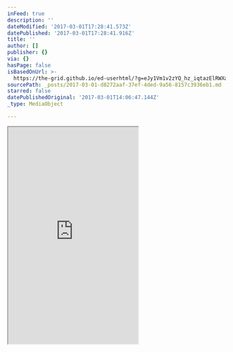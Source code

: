 ```yaml
---
inFeed: true
description: ''
dateModified: '2017-03-01T17:28:41.573Z'
datePublished: '2017-03-01T17:28:41.916Z'
title: ''
author: []
publisher: {}
via: {}
hasPage: false
isBasedOnUrl: >-
  https://the-grid.github.io/ed-userhtml/?g=eJy1Vm1v2zYQ_hz_iqtazElRWXaavsUvRZYlaAGn2JACwzAMBiWebMYUqZGUHa_of9-RspQ4XZOgwD4ZvjvePff6aPQkjuFnnAsFF0zI04UoSrgUc1WVcK5NAXE86YykUEtYGMzHUZJkXMWiYHO0vYKeZP5JL9NFgkWKPNMck0wya0UWD_qzN73M2ggMynFk3UaiXSC6CNymxHHk8Nol3oCCBO238r2nRTYLrmc24PqSsmw5N7pS_PhpnudDyCQycywxd0PItXLHg6PyGj6gXKETGXtxYgSTLyxTNrZoBL342tlLnsMJ57DRlQG9vp1-7vOu0egVGiM4WqACBVMrHMJNIqCNV7mFsNsnqdTZstfZA4DfkfKmyhSoOBR6JdS8tgw2wEjqFgglGSH3ytPLSwi1djpoPpyd_AI6ryN_-HwxhVxI7MHzpDNKQjiqGxcrEHwc3SmTL2nIhGVOaOU7x3GBymx6lR0c9aSwLi6YokaG7tkqtZkRKSaltu59Nc7Ym3f49oj1j454injI3h2-evWW5fwnVpRDisjTAX89eI0vswgKdAtNIPzbaAsnDnA48rj1HXtEEShW4P0WYYLG0YpJwZlDmhdm5ujG0SyVTC3JhW50kw6VGr5Xhhm51VL6QRotDicfYc2U8_VdKr2mphgElurKUfcMOZuLDApmljQ41A_fobSyQqH1E-Bj-lr2Rgm5qiu_BSoUp0lzaGODf1fCII8mI1sy1Rgw62j07DKaPKfWkWIC7Rto3owScrnrmIqUC5Q89hNfhjQkS1H6KfVajM8uTj5Oo8mZX0Y_0saDhQeC0_wEN96fUCXlXy8eei8RUG0r-td0qg7ReGvQwta4rnoLpPNDWZx_Ork4iybnwlgHnyjqD6fgb8c3GdTu72Zwg30b_sewT-vHU_a_QJ8-AH36WOgQQrVphK2hqddqvh0ef_CZA39agrQ2qeSECGCyA9QwLnSLdOEKuTMqn__49ezOXHhR3Kel-K_pbZTeUVMa-hWBeu6LXBfsEZEH90UmpXd0J3JCiTdF3bt1XpBW3JZaWbRtVwID-dHYu13-xu4GELGJNvGNPNzwccSFLSXbHCutkIBuYz7gy1ZZRqv-WG_1b-io53yDTEKJuiTKsgtdSU4n1Xl-kTVHEav584fXJWYO5lp7sqKjaCEGroOxQSI1rM2JB_2M1-SZkrI-v9Z_P7T3eQuQSEL4O3pMp9dqWTkcgmfvY4hf9fv98noYASPOjheCyIGoy5nKZ_LtqtSdT2ff5arZbZJyLKWbi9fjiFrerllToRblbk93ohJNFeJmRS89sX-kpdfrJw2YlsnuocF2btLKOa12IWzXOPGVvNlq_7DcwuiGz6MrtmK1tAvWZONuktiXPVawf7RiaxtIndOXjdSM3_1Uu7IJAWsYtHdluwShdja5P9RkP69U-KLYf3YAX9ZUUL3u5T53C2NQuIYTY9hm_2AIjdJ7uqusX_zZ_2vcDYvYHdZmQRKIpdvYDEgS7nNr4yUeWGtySILpjslha_J1_-q3Cs3m4GC4YgaeFdkVYallPaVPtcqlyNy-H7KDYVuGjl-TM__htvtBQQP9L3Savyc
sourcePath: _posts/2017-03-01-d8272aaf-37ef-4ded-9a56-8157c3936eb1.md
starred: false
datePublishedOriginal: '2017-03-01T14:06:47.144Z'
_type: MediaObject

---
```

<iframe src="https://the-grid.github.io/ed-userhtml/?g=eJy1Vm1v2zYQ_hz_iqtazElRWXaavsUvRdalaAGn2JACwzAMBiWeLCYUqZGUHa_of9-RspQ4WdOgwD4J4h3vnnt9OHkUx_AzLoWCMybku0KUFZyLpaoreK9NCXE8602kUJdQGMynUZJkXMWiZEu0g5KuZP7KINNlgmWKPNMck0wya0UWj4aLV4PM2ggMymlk3UaiLRBdBG5T4TRyeOUSr0BOgvTu-d7jMlsE0wsbcH1JWXa5NLpW_PhxnudjyCQycywxd2PItXLHo6PqCj6gXKETGXt2YgSTzyxTNrZoBN342ttLnsIJ57DRtQG9vhl-7uNu0OgVGiM4WqAEBVUrHMJ1IKCNF7lC2O2VVOrsctDbA4DfkeKmzJSoOJR6JdSy0Qw6wOjUFQgVKSH3wnfn5xBy7XSQfDg9-QV03nj-8PlsDrmQOICnSW-SBHeUNy5WIPg0upUmn9IQCcuc0MpXjmOBymwGtR0dDaSwLi6ZokKG6tk6tZkRKSaVtu5tPc3Yqzf4-ogNj454injI3hy-ePGa5fwnVlZj8sjTEX85eonPswhKdIUmEP5utIUTBzgcedzZjj2iCBQr8X6N0EHTaMWk4Mwh9QszS3TTaJFKpi7JhG5lsx6lGr6VhgWZ1VL6RpoUh7PzQq8JLPgPJZlrqpohI0uRQcnMJTUM1cGIZeEmCek36d2iEYpTOzm0scG_a2GQR7OJrZhqFZh11F_2Mpo9pfqQYAbdHWjvTBIyuWuYMpELlDz2bV0FrJKlKH0reinGp2cnH-fR7NRPnO9bg9ZS0Pc7pyYJZrw9oarabacLvZUIKIE1_bXlaFy01lq0sFVuUtsB6f1QFO8_nZydRrP3wlgHn8jrD4fgF8SdCBrztyO4xr51_2PY583lOftfoM-_A33-UOgQXHVhhNGgFtdquW0ev9WZA78_wmmjUssZbfnZDlDDuNAd0sKVcqdVPv_x6-mtvvBH8ZCG4r-6txV6Q21q6CsCv9znuUnYAzyP7vNMQm_olueEAm-TundjhyCNuK20smi7qgSa8a2xdzP9rd41IKIMbeLr87CopxEXtpJsc6y0QgK69fkdW7bOMhr1h1prvqGintgNMgkV6op4yRa6lpz2pvMkIhsiIuryLIRXFWYOllp7RqINaCH2u9ErGyTmwkadyM73eMOQKQmbHWv9I6FbwluAxATCE88xsNRqWTscg6foY4hfDIfD6mocASNijgtBDED85EztI7k7Kk3l08U3CWlxk4kcS2nn4tU0opJ3Y9ZmqEO5W9Mdr8RFpbge0XPP3h9p6PX6UQumo6t7uK7rm7R2TqtdCNsxTnwmr6faX6y2MPrhDXTBVqw57YM12bSfJPb5gJXsH63Y2gbm5vR8kZrx2--xC5sQsJYmBxe2TxAaY7P7Xc3281qFZ8P-kwP4sqaE6vUg97FbmILCNZwYwzb7B2Nohd7SbWFz48_hX9N-GMT-uFELJ4FY-q3OiE7Cfu50_IkH1qkc0sF8R-WwU_m6f_FbjWZzcDBeMQNPyuyCsDRnA6XfaZVLkbl932QH4y4NPT8mp_51tvtqoIb-F4aPtNc" height="500" style=""></iframe>